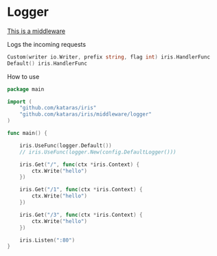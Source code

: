 # Logger

[This is a middleware](https://github.com/kataras/iris/tree/master/middleware/logger)

Logs the incoming requests

```go
Custom(writer io.Writer, prefix string, flag int) iris.HandlerFunc
Default() iris.HandlerFunc
```

How to use

```go
package main

import (
    "github.com/kataras/iris"
    "github.com/kataras/iris/middleware/logger"
)

func main() {

    iris.UseFunc(logger.Default())
    // iris.UseFunc(logger.New(config.DefaultLogger()))

    iris.Get("/", func(ctx *iris.Context) {
        ctx.Write("hello")
    })

    iris.Get("/1", func(ctx *iris.Context) {
        ctx.Write("hello")
    })

    iris.Get("/3", func(ctx *iris.Context) {
        ctx.Write("hello")
    })

    iris.Listen(":80")
}

```